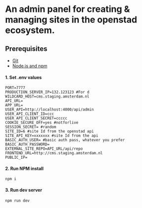 # An admin panel for creating & managing sites in the openstad ecosystem.

## Prerequisites
 - [Git](https://git-scm.com/)
 - [Node.js and npm](https://nodejs.org/en/)


#### 1. Set .env values
```
PORT=7777
PRODUCTION_SERVER_IP=132.123123 #For d
WILDCARD_HOST=cms.staging.amsterdam.nl
API_URL=
APP_URL=
USER_API=http://localhost:4000/api/admin
USER_API_CLIENT_ID=ccc
USER_API_CLIENT_SECRET=ccccc
COOKIE_SECURE_OFF=yes #notforlive
SESSION_SECRET= #random
SITE_ID=6 #site Id from the openstad api
SITE_API_KEY=xxxxxxx #site Id from the api
BASIC_AUTH_USER= #basic auth pass, whatever you prefer
BASIC_AUTH_PASSWORD=
EXTERNAL_SITE_REPO=API_URL/api/repo
FRONTEND_URL=http://cms.staging.amsterdam.nl
PUBLIC_IP=
```

#### 2. Run NPM install

```
npm i
```


#### 3. Run dev server

```
npm run dev
```

